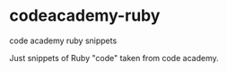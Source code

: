 codeacademy-ruby
================

code academy ruby snippets

Just snippets of Ruby "code" taken from code academy. 
